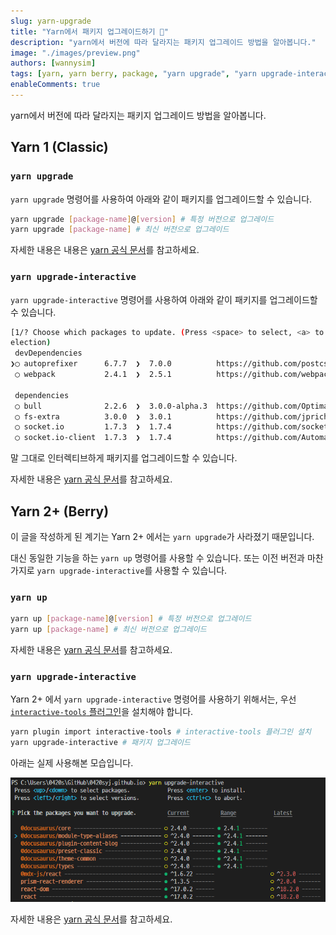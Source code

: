 ```yaml
---
slug: yarn-upgrade
title: "Yarn에서 패키지 업그레이드하기 🧶"
description: "yarn에서 버전에 따라 달라지는 패키지 업그레이드 방법을 알아봅니다."
image: "./images/preview.png"
authors: [wannysim]
tags: [yarn, yarn berry, package, "yarn upgrade", "yarn upgrade-interactive"]
enableComments: true
---
```


yarn에서 버전에 따라 달라지는 패키지 업그레이드 방법을 알아봅니다.

<!-- truncate -->

## Yarn 1 (Classic)

### `yarn upgrade`

`yarn upgrade` 명령어를 사용하여 아래와 같이 패키지를 업그레이드할 수 있습니다.

```bash
yarn upgrade [package-name]@[version] # 특정 버전으로 업그레이드
yarn upgrade [package-name] # 최신 버전으로 업그레이드
```

자세한 내용은 내용은 [yarn 공식 문서](https://classic.yarnpkg.com/en/docs/cli/upgrade/)를 참고하세요.

### `yarn upgrade-interactive`

`yarn upgrade-interactive` 명령어를 사용하여 아래와 같이 패키지를 업그레이드할 수 있습니다.

```bash
[1/? Choose which packages to update. (Press <space> to select, <a> to toggle all, <i> to inverse s
election)
 devDependencies
❯◯ autoprefixer      6.7.7  ❯  7.0.0          https://github.com/postcss/autoprefixer#readme
 ◯ webpack           2.4.1  ❯  2.5.1          https://github.com/webpack/webpack

 dependencies
 ◯ bull              2.2.6  ❯  3.0.0-alpha.3  https://github.com/OptimalBits/bull#readme
 ◯ fs-extra          3.0.0  ❯  3.0.1          https://github.com/jprichardson/node-fs-extra
 ◯ socket.io         1.7.3  ❯  1.7.4          https://github.com/socketio/socket.io#readme
 ◯ socket.io-client  1.7.3  ❯  1.7.4          https://github.com/Automattic/socket.io-client#readme
```

말 그대로 인터렉티브하게 패키지를 업그레이드할 수 있습니다.

자세한 내용은 [yarn 공식 문서](https://classic.yarnpkg.com/en/docs/cli/upgrade-interactive/)를 참고하세요.

## Yarn 2+ (Berry)

이 글을 작성하게 된 계기는 Yarn 2+ 에서는 `yarn upgrade`가 사라졌기 때문입니다.

대신 동일한 기능을 하는 `yarn up` 명령어를 사용할 수 있습니다.
또는 이전 버전과 마찬가지로 `yarn upgrade-interactive`를 사용할 수 있습니다.

### `yarn up`

```bash
yarn up [package-name]@[version] # 특정 버전으로 업그레이드
yarn up [package-name] # 최신 버전으로 업그레이드
```

자세한 내용은 [yarn 공식 문서](https://yarnpkg.com/cli/up)를 참고하세요.

### `yarn upgrade-interactive`

Yarn 2+ 에서 `yarn upgrade-interactive` 명령어를 사용하기 위해서는, 우선 [`interactive-tools` 플러그인](https://github.com/yarnpkg/berry/blob/HEAD/packages/plugin-interactive-tools/README.md)을 설치해야 합니다.

```bash
yarn plugin import interactive-tools # interactive-tools 플러그인 설치
yarn upgrade-interactive # 패키지 업그레이드
```

아래는 실제 사용해본 모습입니다.

![Screenshot](./images/preview.png "Screenshot")

자세한 내용은 [yarn 공식 문서](https://yarnpkg.com/cli/upgrade-interactive)를 참고하세요.
